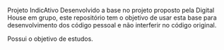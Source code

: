 Projeto IndicAtivo 
Desenvolvido a base no projeto proposto pela Digital House em grupo, este repositório tem o objetivo de usar esta base para desenvolvimento dos código pessoal e não interferir no código original. 

Possui o objetivo de estudos. 
